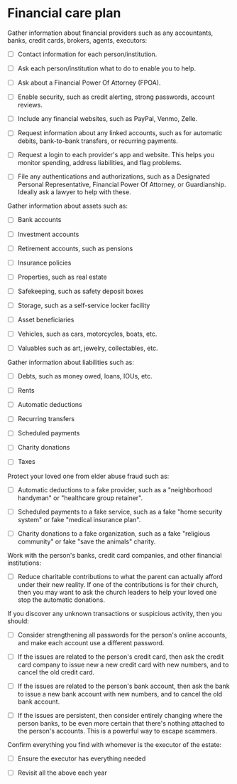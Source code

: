 # Financial care plan

Gather information about financial providers such as any accountants, banks, credit cards, brokers, agents, executors:

- [ ] Contact information for each person/institution.

- [ ] Ask each person/institution what to do to enable you to help.

- [ ] Ask about a Financial Power Of Attorney (FPOA).

- [ ] Enable security, such as credit alerting, strong passwords, account reviews.

- [ ] Include any financial websites, such as PayPal, Venmo, Zelle.
 
- [ ] Request information about any linked accounts, such as for automatic debits, bank-to-bank transfers, or recurring payments.
 
- [ ] Request a login to each provider's app and website. This helps you monitor spending, address liabilities, and flag problems.

- [ ] File any authentications and authorizations, such as a Designated Personal Representative, Financial Power Of Attorney, or Guardianship. Ideally ask a lawyer to help with these.

Gather information about assets such as:

- [ ] Bank accounts

- [ ] Investment accounts

- [ ] Retirement accounts, such as pensions

- [ ] Insurance policies

- [ ] Properties, such as real estate

- [ ] Safekeeping, such as safety deposit boxes
  
- [ ] Storage, such as a self-service locker facility

- [ ] Asset beneficiaries

- [ ] Vehicles, such as cars, motorcycles, boats, etc.
 
- [ ] Valuables such as art, jewelry, collectables, etc.

Gather information about liabilities such as:

- [ ] Debts, such as money owed, loans, IOUs, etc.

- [ ] Rents

- [ ] Automatic deductions
 
- [ ] Recurring transfers

- [ ] Scheduled payments

- [ ] Charity donations

- [ ] Taxes
 
Protect your loved one from elder abuse fraud such as:

- [ ] Automatic deductions to a fake provider, such as a "neighborhood handyman" or "healthcare group retainer".

- [ ] Scheduled payments to a fake service, such as a fake "home security system" or fake "medical insurance plan".

- [ ] Charity donations to a fake organization, such as a fake "religious community" or fake "save the animals" charity.

Work with the person's banks, credit card companies, and other financial institutions:

- [ ] Reduce charitable contributions to what the parent can actually afford under their new reality. If one of the contributions is for their church, then you may want to ask the church leaders to help your loved one stop the automatic donations.

If you discover any unknown transactions or suspicious activity, then you should:

- [ ] Consider strengthening all passwords for the person's online accounts, and make each account use a different password.

- [ ] If the issues are related to the person's credit card, then ask the credit card company to issue new a new credit card with new numbers, and to cancel the old credit card.

- [ ] If the issues are related to the person's bank account, then ask the bank to issue a new bank account with new numbers, and to cancel the old bank account.

- [ ] If the issues are persistent, then consider entirely changing where the person banks, to be even more certain that there's nothing attached to the person's accounts. This is a powerful way to escape scammers.

Confirm everything you find with whomever is the executor of the estate:

- [ ] Ensure the executor has everything needed
 
- [ ] Revisit all the above each year
 